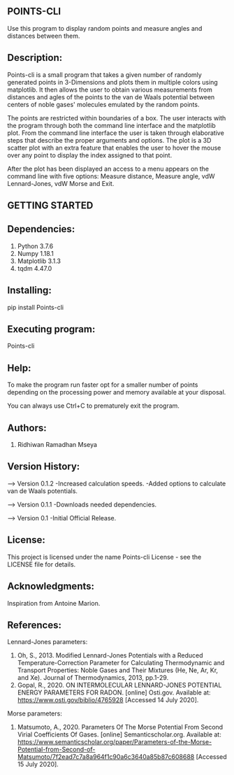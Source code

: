 
POINTS-CLI
----------
Use this program to display random points and measure angles and distances
between them.

Description:
-----------

Points-cli is a small program that takes a given number of randomly generated 
points in 3-Dimensions and plots them in multiple colors using matplotlib. It
then allows the user to obtain various measurements from distances and agles
of the points to the van de Waals potential between centers of noble gases'
molecules emulated by the random points. 

The points are restricted within boundaries of a box. The user interacts with
the program through both the command line interface and the matplotlib plot.
From the command line interface the user is taken through elaborative steps
that describe the proper arguments and options. The plot is a 3D scatter plot
with an extra feature that enables the user to hover the mouse over any point
to display the index assigned to that point.

After the plot has been displayed an access to a menu appears on the command
line with five options: Measure distance, Measure angle, vdW Lennard-Jones,
vdW Morse and Exit.


GETTING STARTED
---------------

Dependencies:
------------
1. Python 3.7.6
2. Numpy 1.18.1
3. Matplotlib 3.1.3
4. tqdm 4.47.0


Installing:
----------
pip install Points-cli


Executing program:
-----------------
Points-cli


Help:
----
To make the program run faster opt for a smaller number of points depending 
on the processing power and memory available at your disposal.

You can always use Ctrl+C to prematurely exit the program. 


Authors:
-------
1. Ridhiwan Ramadhan Mseya


Version History:
---------------
--> Version 0.1.2
	-Increased calculation speeds.
	-Added options to calculate van de Waals potentials.

--> Version 0.1.1
	-Downloads needed dependencies.

--> Version 0.1
	-Initial Official Release.


License:
-------
This project is licensed under the name Points-cli
License - see the LICENSE file for details.


Acknowledgments:
---------------
Inspiration from Antoine Marion.


References:
----------
Lennard-Jones parameters:
1. Oh, S., 2013. Modified Lennard-Jones Potentials with a Reduced Temperature-Correction Parameter for Calculating Thermodynamic and Transport Properties: Noble Gases and Their Mixtures (He, Ne, Ar, Kr, and Xe). Journal of Thermodynamics, 2013, pp.1-29.
2. Gopal, R., 2020. ON INTERMOLECULAR LENNARD-JONES POTENTIAL ENERGY PARAMETERS FOR RADON. [online] Osti.gov. Available at: <https://www.osti.gov/biblio/4765928> [Accessed 14 July 2020].

Morse parameters:
1. Matsumoto, A., 2020. Parameters Of The Morse Potential From Second Virial Coefficients Of Gases. [online] Semanticscholar.org. Available at: <https://www.semanticscholar.org/paper/Parameters-of-the-Morse-Potential-from-Second-of-Matsumoto/7f2ead7c7a8a964f1c90a6c3640a85b87c608688> [Accessed 15 July 2020]. 
